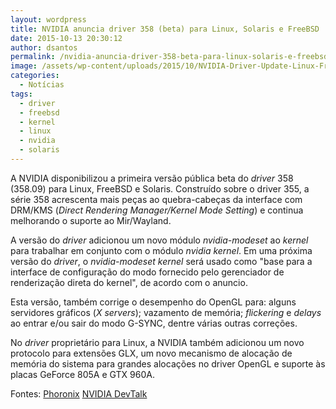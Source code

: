 ```yaml
---
layout: wordpress
title: NVIDIA anuncia driver 358 (beta) para Linux, Solaris e FreeBSD
date: 2015-10-13 20:30:12
author: dsantos
permalink: /nvidia-anuncia-driver-358-beta-para-linux-solaris-e-freebsd/
image: /assets/wp-content/uploads/2015/10/NVIDIA-Driver-Update-Linux-FreeBSD.png
categories:
  - Notícias
tags:
  - driver
  - freebsd
  - kernel
  - linux
  - nvidia
  - solaris
---
```


A NVIDIA disponibilizou a primeira versão pública beta do <em>driver</em> 358 (358.09) para Linux, FreeBSD e Solaris. Construído sobre o driver 355, a série 358 acrescenta mais peças ao quebra-cabeças da interface com DRM/KMS (<em>Direct Rendering Manager/Kernel Mode Setting</em>) e continua melhorando o suporte ao Mir/Wayland.

<!--more-->

A versão do <em>driver</em> adicionou um novo módulo <em>nvidia-modeset</em> ao <em>kernel</em> para trabalhar em conjunto com o módulo <em>nvidia kernel</em>. Em uma próxima versão do <em>driver</em>, o <em>nvidia-modeset kernel</em> será usado como "base para a interface de configuração do modo fornecido pelo gerenciador de renderização direta do kernel", de acordo com o anuncio.

Esta versão, também corrige o desempenho do OpenGL para: alguns servidores gráficos (<em>X servers</em>); vazamento de memória; <em>flickering</em> e <em>delays</em> ao entrar e/ou sair do modo G-SYNC, dentre várias outras correções.

No <em>driver</em> proprietário para Linux, a NVIDIA também adicionou um novo protocolo para extensões GLX, um novo mecanismo de alocação de memória do sistema para grandes alocações no driver OpenGL e suporte às placas GeForce 805A e GTX 960A.

Fontes:
<a href="http://www.phoronix.com/scan.php?page=news_item&amp;px=NVIDIA-358.09-Released" target="_blank">Phoronix</a>
<a href="https://devtalk.nvidia.com/default/topic/884727/linux-solaris-and-freebsd-driver-358-09-beta-/?offset=1" target="_blank">NVIDIA DevTalk</a>